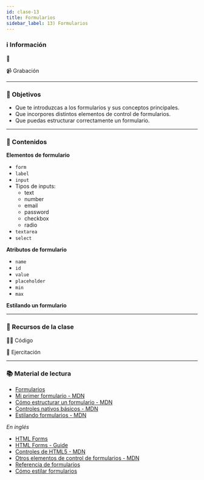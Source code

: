 ```yaml
---
id: clase-13
title: Formularios
sidebar_label: 13) Formularios
---
```


### ℹ️ Información

📆

📹 Grabación

---

### 🏁 Objetivos

- Que te introduzcas a los formularios y sus conceptos principales.
- Que incorpores distintos elementos de control de formularios.
- Que puedas estructurar correctamente un formulario.

---

### 📝 Contenidos

**Elementos de formulario**

- `form`
- `label`
- `input`
- Tipos de inputs:
  - text
  - number
  - email
  - password
  - checkbox
  - radio
- `textarea`
- `select`

**Atributos de formulario**

- `name`
- `id`
- `value`
- `placeholder`
- `min`
- `max`

**Estilando un formulario**

---

### 🚀 Recursos de la clase

👩‍💻 Código

💪 Ejercitación

---

### 📚 Material de lectura

- [Formularios](https://frontend.adaitw.org/docs/html-css/hc05)
- [Mi primer formulario - MDN](https://developer.mozilla.org/es/docs/Learn/HTML/Forms/Your_first_HTML_form)
- [Cómo estructurar un formulario - MDN](https://developer.mozilla.org/es/docs/Learn/HTML/Forms/How_to_structure_an_HTML_form)
- [Controles nativos básicos - MDN](https://developer.mozilla.org/es/docs/Learn/HTML/Forms/The_native_form_widgets)
- [Estilando formularios - MDN](https://developer.mozilla.org/es/docs/Learn/HTML/Forms/Styling_HTML_forms)

_En inglés_

- [HTML Forms](https://marksheet.io/html-forms.html)
- [HTML Forms - Guide](https://www.internetingishard.com/html-and-css/forms/)
- [Controles de HTML5 - MDN](https://developer.mozilla.org/en-US/docs/Learn/Forms/HTML5_input_types)
- [Otros elementos de control de formularios - MDN](https://developer.mozilla.org/en-US/docs/Learn/Forms/Other_form_controls)
- [Referencia de formularios](https://htmlreference.io/forms/)
- [Cómo estilar formularios](https://blog.logrocket.com/how-to-style-forms-with-css-a-beginners-guide/)
